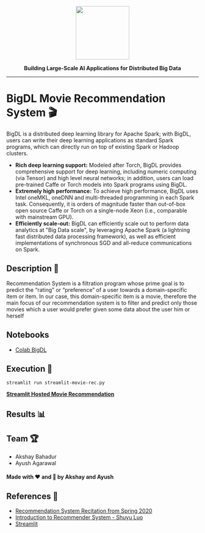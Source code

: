 <div align="center">

<p align="center"> <img src="https://bigdl-project.github.io/img/bigdl_logo.png" height="140px"><br></p>

**Building Large-Scale AI Applications for Distributed Big Data**

</div>

---

# BigDL Movie Recommendation System 🎬

BigDL is a distributed deep learning library for Apache Spark; with BigDL, users can write their deep learning applications as standard Spark programs, which can directly run on top of existing Spark or Hadoop clusters.

- **Rich deep learning support:** Modeled after Torch, BigDL provides comprehensive support for deep learning, including numeric computing (via Tensor) and high level neural networks; in addition, users can load pre-trained Caffe or Torch models into Spark programs using BigDL.
- **Extremely high performance:** To achieve high performance, BigDL uses Intel oneMKL, oneDNN and multi-threaded programming in each Spark task. Consequently, it is orders of magnitude faster than out-of-box open source Caffe or Torch on a single-node Xeon (i.e., comparable with mainstream GPU).
- **Efficiently scale-out:** BigDL can efficiently scale out to perform data analytics at "Big Data scale", by leveraging Apache Spark (a lightning fast distributed data processing framework), as well as efficient implementations of synchronous SGD and all-reduce communications on Spark.

## Description 🍿
Recommendation System is a filtration program whose prime goal is to predict the “rating” or “preference” of a user towards a domain-specific item or item. 
 In our case, this domain-specific item is a movie, therefore the main focus of our recommendation system is to filter and predict only those movies which a user would prefer given some data about the user him or herself


## Notebooks
- [Colab BigDL](https://colab.research.google.com/drive/1c-Qh6GHigYbb_8zxjDGbjbx7ivN1UKs4?usp=sharing)

## Execution 🐉

```streamlit run streamlit-movie-rec.py```

**[Streamlit Hosted Movie Recommendation](https://share.streamlit.io/akshaybahadur21/bigdl-movie-rec/main/streamlit-movie-rec.py)**

## Results 📊

## Team 🏆

- Akshay Bahadur
- Ayush Agarawal

#### Made with ❤️ and 🦙 by Akshay and Ayush


## References 🔱
- [Recommendation System Recitation from Spring 2020](https://github.com/ckaestne/seai/blob/S2020/recitations/06_Collaborative_Filtering.ipynb)
- [Introduction to Recommender System - Shuyu Luo](https://towardsdatascience.com/intro-to-recommender-system-collaborative-filtering-64a238194a26)
- [Streamlit](https://streamlit.io/)
